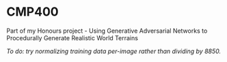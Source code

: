 # CMP400
Part of my Honours project - Using Generative Adversarial Networks to Procedurally Generate Realistic World Terrains


<i>To do: try normalizing training data per-image rather than dividing by 8850. </i>
